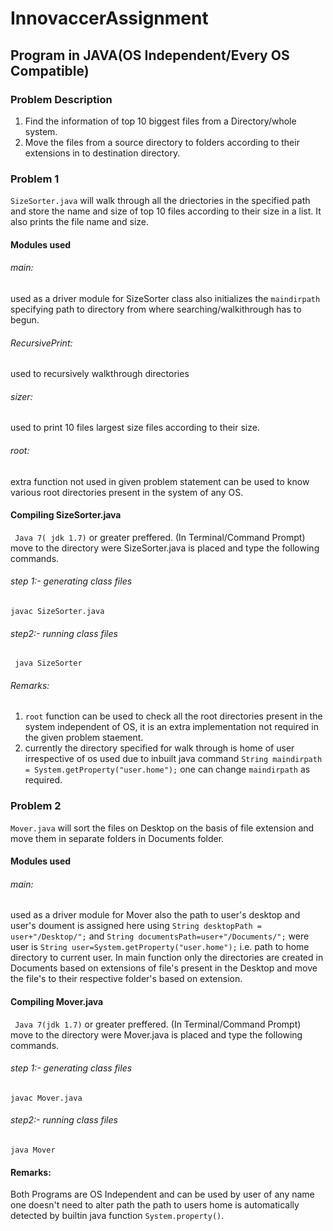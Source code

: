 # InnovaccerAssignment
## Program in JAVA(OS Independent/Every OS Compatible)
### Problem Description
1. Find the information of top 10 biggest files from a Directory/whole system.
2. Move the files from a source directory to folders according to their extensions in to destination directory.

### Problem 1
``` SizeSorter.java ``` will walk through all the driectories in the specified path and store the name and size of top 10 files according to their size in a list. It also prints the file name and size.  
#### Modules used
###### main:
used as a driver module for SizeSorter class also initializes the ``` maindirpath ``` specifying path to directory from where searching/walkithrough has to begun.
###### RecursivePrint:
used to recursively walkthrough directories
###### sizer:
used to print 10 files largest size files according to their size.
###### root:
extra function not used in given problem statement can be used to know various root directories present in the system of any OS.

#### Compiling SizeSorter.java
``` Java 7( jdk 1.7)``` or greater preffered.
(In Terminal/Command Prompt) move to the directory were SizeSorter.java is placed and type the following commands.
###### step 1:- generating class files
``` javac SizeSorter.java ```
###### step2:- running class files
``` java SizeSorter```
###### Remarks:
1. ``` root ``` function can be used to check all the root directories present in the system independent of OS, it is an extra implementation not required in the given problem staement.
2. currently the directory specified for walk through is home of user irrespective of os used due to inbuilt java command
 ``` String maindirpath = System.getProperty("user.home"); ```
 one can change ``` maindirpath ``` as required.
 
 ### Problem 2
``` Mover.java ``` will sort the files on Desktop on the basis of file extension and move them in separate folders in Documents folder.
#### Modules used
###### main:
used as a driver module for Mover also the path to user's desktop and user's doument is assigned here using ``` String desktopPath = user+"/Desktop/"; ``` and ``` String documentsPath=user+"/Documents/"; ``` were user is ``` String user=System.getProperty("user.home"); ``` i.e. path to home directory to current user.
In main function only the directories are created in Documents based on extensions of file's present in the Desktop and move the file's to their respective folder's based on extension.

#### Compiling Mover.java
``` Java 7(jdk 1.7)``` or greater preffered.
(In Terminal/Command Prompt) move to the directory were Mover.java is placed and type the following commands.
###### step 1:- generating class files
``` javac Mover.java ```
###### step2:- running class files
``` java Mover ```

#### Remarks:
Both Programs are OS Independent and can be used by user of any name one doesn't need to alter path the path to users home is automatically detected by builtin java function ``` System.property() ```.
